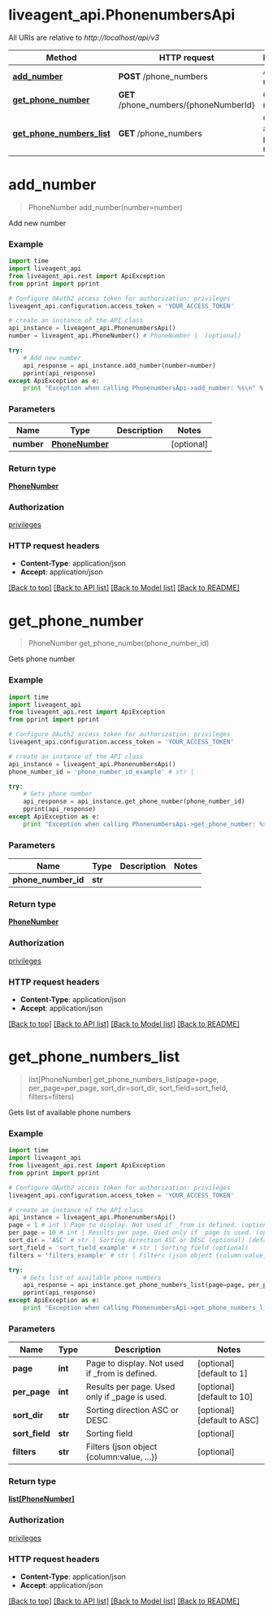 # liveagent_api.PhonenumbersApi

All URIs are relative to *http://localhost/api/v3*

Method | HTTP request | Description
------------- | ------------- | -------------
[**add_number**](PhonenumbersApi.md#add_number) | **POST** /phone_numbers | Add new number
[**get_phone_number**](PhonenumbersApi.md#get_phone_number) | **GET** /phone_numbers/{phoneNumberId} | Gets phone number
[**get_phone_numbers_list**](PhonenumbersApi.md#get_phone_numbers_list) | **GET** /phone_numbers | Gets list of available phone numbers


# **add_number**
> PhoneNumber add_number(number=number)

Add new number

### Example 
```python
import time
import liveagent_api
from liveagent_api.rest import ApiException
from pprint import pprint

# Configure OAuth2 access token for authorization: privileges
liveagent_api.configuration.access_token = 'YOUR_ACCESS_TOKEN'

# create an instance of the API class
api_instance = liveagent_api.PhonenumbersApi()
number = liveagent_api.PhoneNumber() # PhoneNumber |  (optional)

try: 
    # Add new number
    api_response = api_instance.add_number(number=number)
    pprint(api_response)
except ApiException as e:
    print "Exception when calling PhonenumbersApi->add_number: %s\n" % e
```

### Parameters

Name | Type | Description  | Notes
------------- | ------------- | ------------- | -------------
 **number** | [**PhoneNumber**](PhoneNumber.md)|  | [optional] 

### Return type

[**PhoneNumber**](PhoneNumber.md)

### Authorization

[privileges](../README.md#privileges)

### HTTP request headers

 - **Content-Type**: application/json
 - **Accept**: application/json

[[Back to top]](#) [[Back to API list]](../README.md#documentation-for-api-endpoints) [[Back to Model list]](../README.md#documentation-for-models) [[Back to README]](../README.md)

# **get_phone_number**
> PhoneNumber get_phone_number(phone_number_id)

Gets phone number

### Example 
```python
import time
import liveagent_api
from liveagent_api.rest import ApiException
from pprint import pprint

# Configure OAuth2 access token for authorization: privileges
liveagent_api.configuration.access_token = 'YOUR_ACCESS_TOKEN'

# create an instance of the API class
api_instance = liveagent_api.PhonenumbersApi()
phone_number_id = 'phone_number_id_example' # str | 

try: 
    # Gets phone number
    api_response = api_instance.get_phone_number(phone_number_id)
    pprint(api_response)
except ApiException as e:
    print "Exception when calling PhonenumbersApi->get_phone_number: %s\n" % e
```

### Parameters

Name | Type | Description  | Notes
------------- | ------------- | ------------- | -------------
 **phone_number_id** | **str**|  | 

### Return type

[**PhoneNumber**](PhoneNumber.md)

### Authorization

[privileges](../README.md#privileges)

### HTTP request headers

 - **Content-Type**: application/json
 - **Accept**: application/json

[[Back to top]](#) [[Back to API list]](../README.md#documentation-for-api-endpoints) [[Back to Model list]](../README.md#documentation-for-models) [[Back to README]](../README.md)

# **get_phone_numbers_list**
> list[PhoneNumber] get_phone_numbers_list(page=page, per_page=per_page, sort_dir=sort_dir, sort_field=sort_field, filters=filters)

Gets list of available phone numbers

### Example 
```python
import time
import liveagent_api
from liveagent_api.rest import ApiException
from pprint import pprint

# Configure OAuth2 access token for authorization: privileges
liveagent_api.configuration.access_token = 'YOUR_ACCESS_TOKEN'

# create an instance of the API class
api_instance = liveagent_api.PhonenumbersApi()
page = 1 # int | Page to display. Not used if _from is defined. (optional) (default to 1)
per_page = 10 # int | Results per page. Used only if _page is used. (optional) (default to 10)
sort_dir = 'ASC' # str | Sorting direction ASC or DESC (optional) (default to ASC)
sort_field = 'sort_field_example' # str | Sorting field (optional)
filters = 'filters_example' # str | Filters (json object {column:value, ...}) (optional)

try: 
    # Gets list of available phone numbers
    api_response = api_instance.get_phone_numbers_list(page=page, per_page=per_page, sort_dir=sort_dir, sort_field=sort_field, filters=filters)
    pprint(api_response)
except ApiException as e:
    print "Exception when calling PhonenumbersApi->get_phone_numbers_list: %s\n" % e
```

### Parameters

Name | Type | Description  | Notes
------------- | ------------- | ------------- | -------------
 **page** | **int**| Page to display. Not used if _from is defined. | [optional] [default to 1]
 **per_page** | **int**| Results per page. Used only if _page is used. | [optional] [default to 10]
 **sort_dir** | **str**| Sorting direction ASC or DESC | [optional] [default to ASC]
 **sort_field** | **str**| Sorting field | [optional] 
 **filters** | **str**| Filters (json object {column:value, ...}) | [optional] 

### Return type

[**list[PhoneNumber]**](PhoneNumber.md)

### Authorization

[privileges](../README.md#privileges)

### HTTP request headers

 - **Content-Type**: application/json
 - **Accept**: application/json

[[Back to top]](#) [[Back to API list]](../README.md#documentation-for-api-endpoints) [[Back to Model list]](../README.md#documentation-for-models) [[Back to README]](../README.md)

